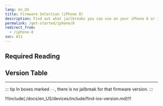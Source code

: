 ```yaml
---
lang: en_US
title: Firmware Selection (iPhone 8)
description: Find out what jailbreaks you can use on your iPhone 8 or iPhone 8 Plus
permalink: /get-started/iphone/8
redirect_from:
  - /iphone-8
soc: A11
---
```


## Required Reading

<readingTable minVer="11.0" maxVer="11.4.1"/>

## Version Table

<versionTable soc="A11" minVer="11"/>

---

::: tip
In boxes marked `--`, there is no jailbreak for that firmware version.
:::

!!!include(./docs/en_US/devices/include/find-ios-version.md)!!!